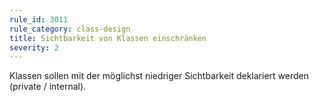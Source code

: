 ```yaml
---
rule_id: 3011
rule_category: class-design
title: Sichtbarkeit von Klassen einschränken
severity: 2
---
```

Klassen sollen mit der möglichst niedriger Sichtbarkeit deklariert werden (private / internal).
